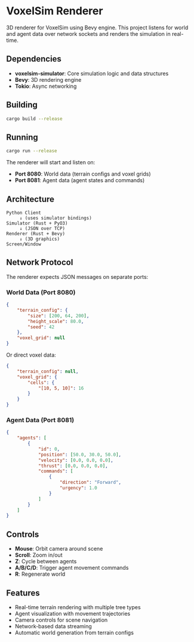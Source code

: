 # VoxelSim Renderer

3D renderer for VoxelSim using Bevy engine. This project listens for world and agent data over network sockets and renders the simulation in real-time.

## Dependencies

- **voxelsim-simulator**: Core simulation logic and data structures
- **Bevy**: 3D rendering engine
- **Tokio**: Async networking

## Building

```bash
cargo build --release
```

## Running

```bash
cargo run --release
```

The renderer will start and listen on:
- **Port 8080**: World data (terrain configs and voxel grids)
- **Port 8081**: Agent data (agent states and commands)

## Architecture

```
Python Client
     ↓ (uses simulator bindings)
Simulator (Rust + PyO3)
     ↓ (JSON over TCP)
Renderer (Rust + Bevy)
     ↓ (3D graphics)
Screen/Window
```

## Network Protocol

The renderer expects JSON messages on separate ports:

### World Data (Port 8080)
```json
{
    "terrain_config": {
        "size": [200, 64, 200],
        "height_scale": 80.0,
        "seed": 42
    },
    "voxel_grid": null
}
```

Or direct voxel data:
```json
{
    "terrain_config": null,
    "voxel_grid": {
        "cells": {
            "[10, 5, 10]": 16
        }
    }
}
```

### Agent Data (Port 8081)
```json
{
    "agents": [
        {
            "id": 0,
            "position": [50.0, 30.0, 50.0],
            "velocity": [0.0, 0.0, 0.0],
            "thrust": [0.0, 0.0, 0.0],
            "commands": [
                {
                    "direction": "Forward", 
                    "urgency": 1.0
                }
            ]
        }
    ]
}
```

## Controls

- **Mouse**: Orbit camera around scene
- **Scroll**: Zoom in/out
- **Z**: Cycle between agents
- **A/B/C/D**: Trigger agent movement commands
- **R**: Regenerate world

## Features

- Real-time terrain rendering with multiple tree types
- Agent visualization with movement trajectories  
- Camera controls for scene navigation
- Network-based data streaming
- Automatic world generation from terrain configs